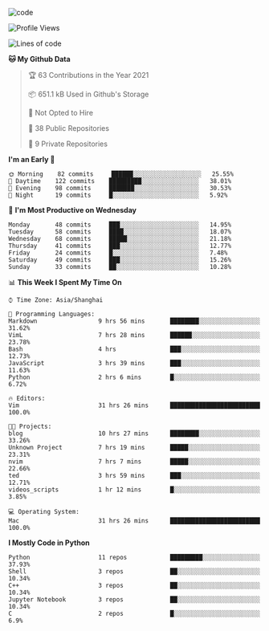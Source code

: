 
<!--
**liuyaanng/liuyaanng** is a ✨ _special_ ✨ repository because its `README.md` (this file) appears on your GitHub profile.

Here are some ideas to get you started:

- 🔭 I’m currently working on ...
- 🌱 I’m currently learning ...
- 👯 I’m looking to collaborate on ...
- 🤔 I’m looking for help with ...
- 💬 Ask me about ...
- 📫 How to reach me: ...
- 😄 Pronouns: ...
- ⚡ Fun fact: ...
-->


![code](https://cdn.jsdelivr.net/gh/liuyaanng/liuyaanng@1.0/code.gif) 

<!--START_SECTION:waka-->
![Profile Views](http://img.shields.io/badge/Profile%20Views-6-blue)

![Lines of code](https://img.shields.io/badge/From%20Hello%20World%20I%27ve%20Written-5.3%20million%20lines%20of%20code-blue)

**🐱 My Github Data** 

> 🏆 63 Contributions in the Year 2021
 > 
> 📦 651.1 kB Used in Github's Storage 
 > 
> 🚫 Not Opted to Hire
 > 
> 📜 38 Public Repositories 
 > 
> 🔑 9 Private Repositories  
 > 
**I'm an Early 🐤** 

```text
🌞 Morning    82 commits     ██████░░░░░░░░░░░░░░░░░░░   25.55% 
🌆 Daytime    122 commits    █████████░░░░░░░░░░░░░░░░   38.01% 
🌃 Evening    98 commits     ███████░░░░░░░░░░░░░░░░░░   30.53% 
🌙 Night      19 commits     █░░░░░░░░░░░░░░░░░░░░░░░░   5.92%

```
📅 **I'm Most Productive on Wednesday** 

```text
Monday       48 commits     ███░░░░░░░░░░░░░░░░░░░░░░   14.95% 
Tuesday      58 commits     ████░░░░░░░░░░░░░░░░░░░░░   18.07% 
Wednesday    68 commits     █████░░░░░░░░░░░░░░░░░░░░   21.18% 
Thursday     41 commits     ███░░░░░░░░░░░░░░░░░░░░░░   12.77% 
Friday       24 commits     █░░░░░░░░░░░░░░░░░░░░░░░░   7.48% 
Saturday     49 commits     ███░░░░░░░░░░░░░░░░░░░░░░   15.26% 
Sunday       33 commits     ██░░░░░░░░░░░░░░░░░░░░░░░   10.28%

```


📊 **This Week I Spent My Time On** 

```text
⌚︎ Time Zone: Asia/Shanghai

💬 Programming Languages: 
Markdown                 9 hrs 56 mins       ████████░░░░░░░░░░░░░░░░░   31.62% 
VimL                     7 hrs 28 mins       ██████░░░░░░░░░░░░░░░░░░░   23.78% 
Bash                     4 hrs               ███░░░░░░░░░░░░░░░░░░░░░░   12.73% 
JavaScript               3 hrs 39 mins       ███░░░░░░░░░░░░░░░░░░░░░░   11.63% 
Python                   2 hrs 6 mins        █░░░░░░░░░░░░░░░░░░░░░░░░   6.72%

🔥 Editors: 
Vim                      31 hrs 26 mins      █████████████████████████   100.0%

🐱‍💻 Projects: 
blog                     10 hrs 27 mins      ████████░░░░░░░░░░░░░░░░░   33.26% 
Unknown Project          7 hrs 19 mins       █████░░░░░░░░░░░░░░░░░░░░   23.31% 
nvim                     7 hrs 7 mins        █████░░░░░░░░░░░░░░░░░░░░   22.66% 
ted                      3 hrs 59 mins       ███░░░░░░░░░░░░░░░░░░░░░░   12.71% 
videos_scripts           1 hr 12 mins        █░░░░░░░░░░░░░░░░░░░░░░░░   3.85%

💻 Operating System: 
Mac                      31 hrs 26 mins      █████████████████████████   100.0%

```

**I Mostly Code in Python** 

```text
Python                   11 repos            █████████░░░░░░░░░░░░░░░░   37.93% 
Shell                    3 repos             ██░░░░░░░░░░░░░░░░░░░░░░░   10.34% 
C++                      3 repos             ██░░░░░░░░░░░░░░░░░░░░░░░   10.34% 
Jupyter Notebook         3 repos             ██░░░░░░░░░░░░░░░░░░░░░░░   10.34% 
C                        2 repos             █░░░░░░░░░░░░░░░░░░░░░░░░   6.9%

```



<!--END_SECTION:waka-->
